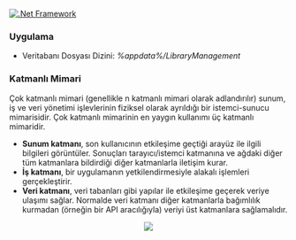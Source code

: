 [![.Net Framework](https://img.shields.io/badge/DotNet-4.7_Framework-blue.svg?style=plastic)](https://www.microsoft.com/net/download/dotnet-core/4.7)

### Uygulama
- Veritabanı Dosyası Dizini: *%appdata%/LibraryManagement*

### Katmanlı Mimari

Çok katmanlı mimari (genellikle n katmanlı mimari olarak adlandırılır) sunum, iş ve veri yönetimi işlevlerinin fiziksel olarak ayrıldığı bir istemci-sunucu mimarisidir. Çok katmanlı mimarinin en yaygın kullanımı üç katmanlı mimaridir. 
- **Sunum katmanı**, son kullanıcının etkileşime geçtiği arayüz ile ilgili bilgileri görüntüler. Sonuçları tarayıcı/istemci katmanına ve ağdaki diğer tüm katmanlara bildirdiği diğer katmanlarla iletişim kurar. 
- **İş katmanı**, bir uygulamanın yetkilendirmesiyle alakalı işlemleri gerçekleştirir. 
- **Veri katmanı**, veri tabanları gibi yapılar ile etkileşime geçerek veriye ulaşımı sağlar. Normalde veri katmanı diğer katmanlarla bağımlılık kurmadan (örneğin bir API aracılığıyla) veriyi üst katmanlara sağlamalıdır.

<p align="center">
<img src="https://github.com/seaque/LibraryManagement/blob/main/img/Katmanl%C4%B1Mimari.png">
</p>
